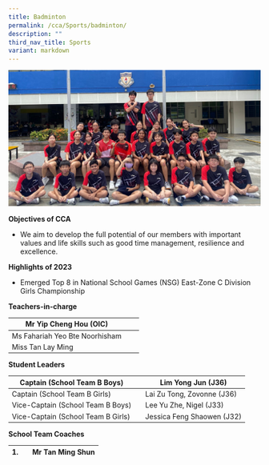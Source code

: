 ```yaml
---
title: Badminton
permalink: /cca/Sports/badminton/
description: ""
third_nav_title: Sports
variant: markdown
---
```

![](/images/2023%20badminton.jpg)




**Objectives of CCA**

*   We aim to develop the full potential of our members with important values and life skills such as good time management, resilience and excellence.

**Highlights of 2023**

*   Emerged Top 8 in National School Games (NSG) East-Zone C Division Girls Championship


**Teachers-in-charge**


| Mr Yip Cheng Hou (OIC) |  |  |
| -------- | -------- | -------- |
| Ms Fahariah Yeo Bte Noorhisham     |      |      |
| Miss Tan Lay Ming     |      |      | 


**Student Leaders**


| Captain (School Team B Boys) |   | Lim Yong Jun (J36) |
| -------- | -------- | -------- |
|  Captain (School Team B Girls)     |     | Lai Zu Tong, Zovonne (J36)     |
| Vice-Captain (School Team B Boys)       |     | Lee Yu Zhe, Nigel (J33)     |
|  Vice-Captain (School Team B Girls)      |     | Jessica Feng Shaowen (J32)      |





**School Team Coaches**

| 1. |  | Mr Tan Ming Shun |
| -------- | -------- | -------- |